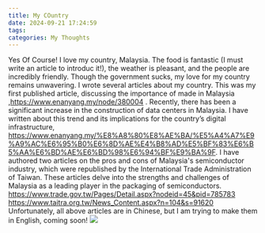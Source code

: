 ```yaml
---
title: My COuntry
date: 2024-09-21 17:24:59
tags:
categories: My Thoughts
---
```


Yes Of Course! I love my country, Malaysia. The food is fantastic (I must write an article to introduc it!), the weather is pleasant, and the people are incredibly friendly. Though the government sucks, my love for my country remains unwavering.
I wrote several articles about my country.
This was my first published article, discussing the importance of made in Malaysia ,https://www.enanyang.my/node/380004 .
Recently, there has been a significant increase in the construction of data centers in Malaysia. I have written about this trend and its implications for the country’s digital infrastructure, https://www.enanyang.my/%E8%A8%80%E8%AE%BA/%E5%A4%A7%E9%A9%AC%E6%95%B0%E6%8D%AE%E4%B8%AD%E5%BF%83%E6%B5%AA%E6%BD%AE%E6%BD%98%E6%94%BF%E9%BA%9F.
I have authored two articles on the pros and cons of Malaysia's semiconductor industry, which were republished by the International Trade Administration of Taiwan. These articles delve into the strengths and challenges of Malaysia as a leading player in the packaging of semiconductors.
https://www.trade.gov.tw/Pages/Detail.aspx?nodeid=45&pid=785783
https://www.taitra.org.tw/News_Content.aspx?n=104&s=91620
Unfortunately, all above articles are in Chinese, but I am trying to make them in English, coming soon!
![](/image/malaysia_kl.jpg)

